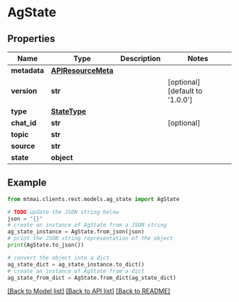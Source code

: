 # AgState


## Properties

Name | Type | Description | Notes
------------ | ------------- | ------------- | -------------
**metadata** | [**APIResourceMeta**](APIResourceMeta.md) |  | 
**version** | **str** |  | [optional] [default to '1.0.0']
**type** | [**StateType**](StateType.md) |  | 
**chat_id** | **str** |  | [optional] 
**topic** | **str** |  | 
**source** | **str** |  | 
**state** | **object** |  | 

## Example

```python
from mtmai.clients.rest.models.ag_state import AgState

# TODO update the JSON string below
json = "{}"
# create an instance of AgState from a JSON string
ag_state_instance = AgState.from_json(json)
# print the JSON string representation of the object
print(AgState.to_json())

# convert the object into a dict
ag_state_dict = ag_state_instance.to_dict()
# create an instance of AgState from a dict
ag_state_from_dict = AgState.from_dict(ag_state_dict)
```
[[Back to Model list]](../README.md#documentation-for-models) [[Back to API list]](../README.md#documentation-for-api-endpoints) [[Back to README]](../README.md)


